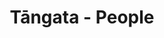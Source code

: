 ---
layout: content
data: people
title: Tāngata - People
isHome: true
link: https://figure.nz/search/?query=m%C4%81ori%20population&ref=mfnz
---